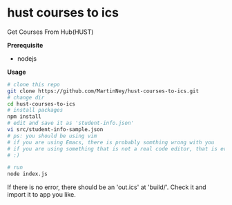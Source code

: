 # hust courses to ics
Get Courses From Hub(HUST)

**Prerequisite**
+ nodejs

**Usage**
```sh
# clone this repo
git clone https://github.com/MartinNey/hust-courses-to-ics.git
# change dir
cd hust-courses-to-ics
# install packages
npm install
# edit and save it as 'student-info.json'
vi src/student-info-sample.json
# ps: you should be using vim
# if you are using Emacs, there is probably somthing wrong with you
# if you are using something that is not a real code editor, that is even worse
# :)

# run
node index.js
```
If there is no error, there should be an 'out.ics' at 'build/'. Check it and import it to app you like.
